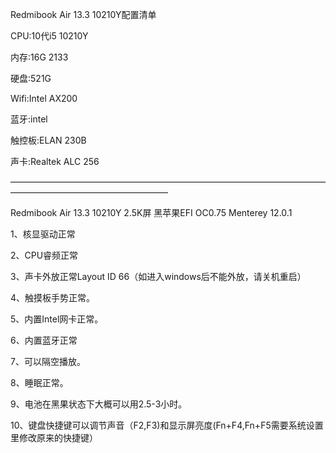 Redmibook Air 13.3 10210Y配置清单

CPU:10代i5 10210Y

内存:16G 2133

硬盘:521G 

Wifi:Intel AX200

蓝牙:intel

触控板:ELAN 230B

声卡:Realtek ALC 256

——————————————————————————————————————————————————————



Redmibook Air 13.3 10210Y 2.5K屏 黑苹果EFI  OC0.75 Menterey 12.0.1

1、核显驱动正常

2、CPU睿频正常

3、声卡外放正常Layout ID 66（如进入windows后不能外放，请关机重启）

4、触摸板手势正常。

5、内置Intel网卡正常。

6、内置蓝牙正常

7、可以隔空播放。

8、睡眠正常。

9、电池在黑果状态下大概可以用2.5-3小时。

10、键盘快捷键可以调节声音（F2,F3)和显示屏亮度(Fn+F4,Fn+F5需要系统设置里修改原来的快捷键）
